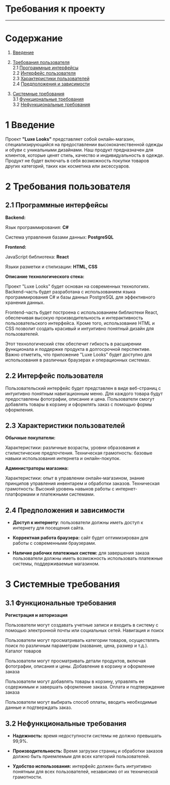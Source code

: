 # Требования к проекту
---

# Содержание

1. [Введение](#intro)  

2. [Требования пользователя](#user_requirements)  
   2.1 [Программные интерфейсы](#software_interfaces)  
   2.2 [Интерфейс пользователя](#user_interface)  
   2.3 [Характеристики пользователей](#user_specifications)  
   2.4 [Предположения и зависимости](#assumptions_and_dependencies)
3. [Системные требования](#system_requirements)  
   3.1 [Функциональные требования](#functional_requirements)  
    3.2 [Нефункциональные требования](#non-functional_requirements)  

<a name="intro"></a>

# 1 Введение

Проект **"Luxe Looks"** представляет собой онлайн-магазин, специализирующийся на предоставлении высококачественной одежды и обуви с уникальными дизайнами. Наш продукт предназначен для клиентов, которые ценят стиль, качество и индивидуальность в одежде. Продукт не будет включать в себя возможность покупки товаров других категорий, таких как косметика или аксессуаров.


<a name="user_requirements"/>

# 2 Требования пользователя

<a name="software_interfaces"/>

## 2.1 Программные интерфейсы

**Backend:**

Язык программирования: **C#**

Система управления базами данных: **PostgreSQL**


**Frontend:**

JavaScript библиотека: **React**

Языки разметки и стилизации: **HTML, CSS**


**Описание технологического стека:**

Проект "Luxe Looks" будет основан на современных технологиях. Backend-часть будет разработана с использованием языка программирования C# и базы данных PostgreSQL для эффективного хранения данных.

Frontend-часть будет построена с использованием библиотеки React, обеспечивая высокую производительность и интерактивность пользовательского интерфейса. Кроме того, использование HTML и CSS позволит создать красивый и интуитивно понятный дизайн для пользователей.

Этот технологический стек обеспечит гибкость в расширении функционала и поддержке продукта в долгосрочной перспективе. Важно отметить, что приложение "Luxe Looks" будет доступно для использования в различных браузерах и операционных системах.

<a name="user_interface"/>

## 2.2 Интерфейс пользователя

Пользовательский интерфейс будет представлен в виде веб-страниц с интуитивно понятным навигационным меню. Для каждого товара будут предоставлены фотографии, описание и цена. Пользователи смогут добавлять товары в корзину и оформлять заказ с помощью формы оформления.


<a name="user_specifications"/>

## 2.3 Характеристики пользователей

**Обычные покупатели:**

Характеристики: различные возрасты, уровни образования и стилистические предпочтения.
Техническая грамотность: базовые навыки использования интернета и онлайн-покупок.


**Администраторы магазина:**

Характеристики: опыт в управлении онлайн-магазином, знание принципов управления инвентарем и обработки заказов.
Техническая грамотность: Высокий уровень навыков работы с интернет-платформами и платежными системами.

<a name="assumptions_and_dependencies"/>

## 2.4 Предположения и зависимости

+ **Доступ к интернету**: пользователи должны иметь доступ к интернету для посещения сайта.

+ **Корректная работа браузера:** сайт будет оптимизирован для работы с современными браузерами.

+ **Наличие рабочих платежных систем:** для завершения заказа пользователи должны иметь возможность использовать платежные системы, поддерживаемые магазином.

<a name="system_requirements"/>

# 3 Системные требования

<a name="functional_requirements"/>

## 3.1 Функциональные требования


**Регистрация и авторизация**

Пользователи могут создавать учетные записи и входить в систему с помощью электронной почты или социальных сетей.
Навигация и поиск

Пользователи могут просматривать категории товаров, осуществлять поиск по различным параметрам (название, цена, размер и т.д.).
Каталог товаров

Пользователи могут просматривать детали продуктов, включая фотографии, описания и цены.
Добавление в корзину и оформление заказа

Пользователи могут добавлять товары в корзину, управлять ее содержимым и завершать оформление заказа.
Оплата и подтверждение заказа

Пользователи могут выбирать способ оплаты, вводить необходимые данные и подтверждать заказ.

<a name="non-functional_requirements"/>

## 3.2 Нефункциональные требования

+ **Надежность:** время недоступности системы не должно превышать 99,9%.

+ **Производительность:** Время загрузки страниц и обработки заказов должно быть приемлемым для всех категорий пользователей.

+ **Удобство использования:** интерфейс должен быть интуитивно понятным для всех пользователей, независимо от их технической грамотности.
